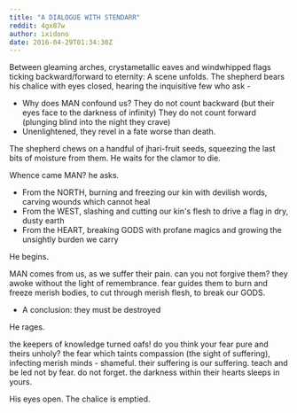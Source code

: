 ```yaml
---
title: "A DIALOGUE WITH STENDARR"
reddit: 4gx87w
author: ixidono
date: 2016-04-29T01:34:30Z
---
```


Between gleaming arches, crystametallic eaves and windwhipped flags ticking backward/forward to eternity:
A scene unfolds.
The shepherd bears his chalice with eyes closed, hearing the inquisitive few who ask -

- Why does MAN confound us?
They do not count backward (but their eyes face to the darkness of infinity)
They do not count forward (plunging blind into the night they crave)
- Unenlightened, they revel in a fate
worse than death.

The shepherd chews on a handful of jhari-fruit seeds, squeezing the last bits of moisture from them.
He waits for the clamor to die.


Whence came MAN? he asks.


- From the NORTH, burning and freezing our kin with devilish words, carving wounds which cannot heal
- From the WEST, slashing and cutting our kin's flesh to drive a flag in dry, dusty earth 
- From the HEART, breaking GODS with profane magics and growing the unsightly burden we carry 

He begins.


MAN comes from us, as we suffer their pain.
can you not forgive them?
they awoke without the light of remembrance.
fear guides them
to burn and freeze merish bodies,
to cut through merish flesh,
to break our GODS.

- A conclusion: they must be destroyed

He rages.


the keepers of knowledge 
turned oafs!
do you think your fear pure
and theirs unholy?
the fear which taints compassion (the sight of suffering),
infecting merish minds -
shameful.
their suffering is our suffering.
teach
and be led not by fear.
do not forget.
the darkness within their hearts sleeps in yours.

His eyes open. The chalice is emptied.
